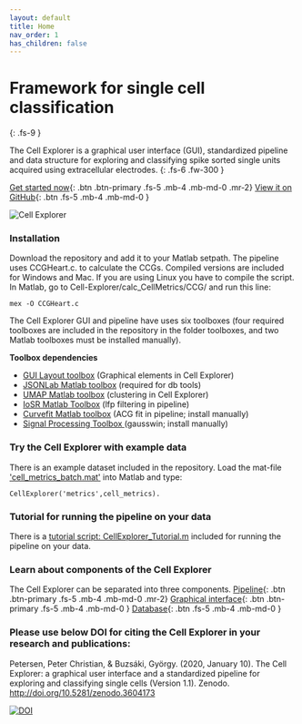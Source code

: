 ```yaml
---
layout: default
title: Home
nav_order: 1
has_children: false
---
```

# Framework for single cell classification
{: .fs-9 }

The Cell Explorer is a graphical user interface (GUI), standardized pipeline and data structure for exploring and classifying spike sorted single units acquired using extracellular electrodes.
{: .fs-6 .fw-300 }

[Get started now](#installation){: .btn .btn-primary .fs-5 .mb-4 .mb-md-0 .mr-2} [View it on GitHub](https://github.com/petersenpeter/Cell-Explorer){: .btn .fs-5 .mb-4 .mb-md-0 }

![Cell Explorer](https://buzsakilab.com/wp/wp-content/uploads/2019/11/Cell-Explorer-example.png)

### Installation
Download the repository and add it to your Matlab setpath. The pipeline uses CCGHeart.c. to calculate the CCGs. Compiled versions are included for Windows and Mac. If you are using Linux you have to compile the script. In Matlab, go to Cell-Explorer/calc_CellMetrics/CCG/ and run this line:

`mex -O CCGHeart.c`

The Cell Explorer GUI and pipeline have uses six toolboxes (four required toolboxes are included in the repository in the folder toolboxes, and two Matlab toolboxes must be installed manually).

**Toolbox dependencies**
* [GUI Layout toolbox](https://www.mathworks.com/matlabcentral/fileexchange/47982-gui-layout-toolbox) (Graphical elements in Cell Explorer)
* [JSONLab Matlab toolbox](https://www.mathworks.com/matlabcentral/fileexchange/33381-jsonlab-a-toolbox-to-encode-decode-json-files) (required for db tools)
* [UMAP Matlab toolbox](https://www.mathworks.com/matlabcentral/fileexchange/71902-uniform-manifold-approximation-and-projection-umap) (clustering in Cell Explorer)
* [IoSR Matlab Toolbox](https://github.com/IoSR-Surrey/MatlabToolbox) (lfp filtering in pipeline)
* [Curvefit Matlab toolbox](https://www.mathworks.com/help/curvefit/index.html?s_cid=doc_ftr) (ACG fit in pipeline; install manually)
* [Signal Processing Toolbox ](https://www.mathworks.com/help/signal/index.html?s_tid=CRUX_lftnav) (gausswin; install manually)

### Try the Cell Explorer with example data
There is an example dataset included in the repository. Load the mat-file ['cell_metrics_batch.mat'](https://github.com/petersenpeter/Cell-Explorer/tree/master/exampleData) into Matlab and type:

`CellExplorer('metrics',cell_metrics).`

### Tutorial for running the pipeline on your data
There is a [tutorial script: CellExplorer_Tutorial.m](https://github.com/petersenpeter/Cell-Explorer/blob/master/CellExplorer_Tutorial.m) included for running the pipeline on your data.

### Learn about components of the Cell Explorer
The Cell Explorer can be separated into three components.
[Pipeline](/Cell-Explorer/pipeline/running-pipeline/){: .btn .btn-primary .fs-5 .mb-4 .mb-md-0 .mr-2} [Graphical interface](/Cell-Explorer/interface/interface/){: .btn .btn-primary .fs-5 .mb-4 .mb-md-0 } [Database](/Cell-Explorer/database/preparation/){: .btn .fs-5 .mb-4 .mb-md-0 }

### Please use below DOI for citing the Cell Explorer in your research and publications:
Petersen, Peter Christian, & Buzsáki, György. (2020, January 10). The Cell Explorer: a graphical user interface and a standardized pipeline for exploring and classifying single cells (Version 1.1). Zenodo. http://doi.org/10.5281/zenodo.3604173

[![DOI](https://zenodo.org/badge/DOI/10.5281/zenodo.3604173.svg)](https://doi.org/10.5281/zenodo.3604173)

